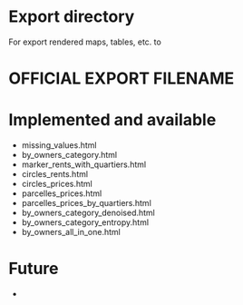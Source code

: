 # Export directory

For export rendered maps, tables, etc. to


# OFFICIAL EXPORT FILENAME

# Implemented and available

 - missing_values.html
 - by_owners_category.html
 - marker_rents_with_quartiers.html
 - circles_rents.html
 - circles_prices.html
 - parcelles_prices.html
 - parcelles_prices_by_quartiers.html
 - by_owners_category_denoised.html
 - by_owners_category_entropy.html
 - by_owners_all_in_one.html


# Future
 -
